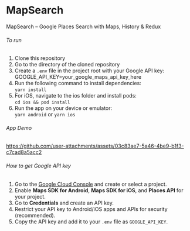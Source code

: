 # MapSearch
MapSearch – Google Places Search with Maps, History &amp; Redux

###### To run  
1. Clone this repository  
2. Go to the directory of the cloned repository  
3. Create a `.env` file in the project root with your Google API key:  
GOOGLE_API_KEY=your_google_maps_api_key_here
5. Run the following command to install dependencies:  
`yarn install`  
6. For iOS, navigate to the ios folder and install pods:  
`cd ios && pod install`  
7. Run the app on your device or emulator:  
`yarn android` or `yarn ios`  

###### App Demo
https://github.com/user-attachments/assets/03c83ae7-5a46-4be9-b1f3-c7cad8a5acc2

###### How to get Google API key  
1. Go to the [Google Cloud Console](https://console.cloud.google.com/) and create or select a project.  
2. Enable **Maps SDK for Android**, **Maps SDK for iOS**, and **Places API** for your project.  
3. Go to **Credentials** and create an API key.  
4. Restrict your API key to Android/iOS apps and APIs for security (recommended).  
5. Copy the API key and add it to your `.env` file as `GOOGLE_API_KEY`.  


